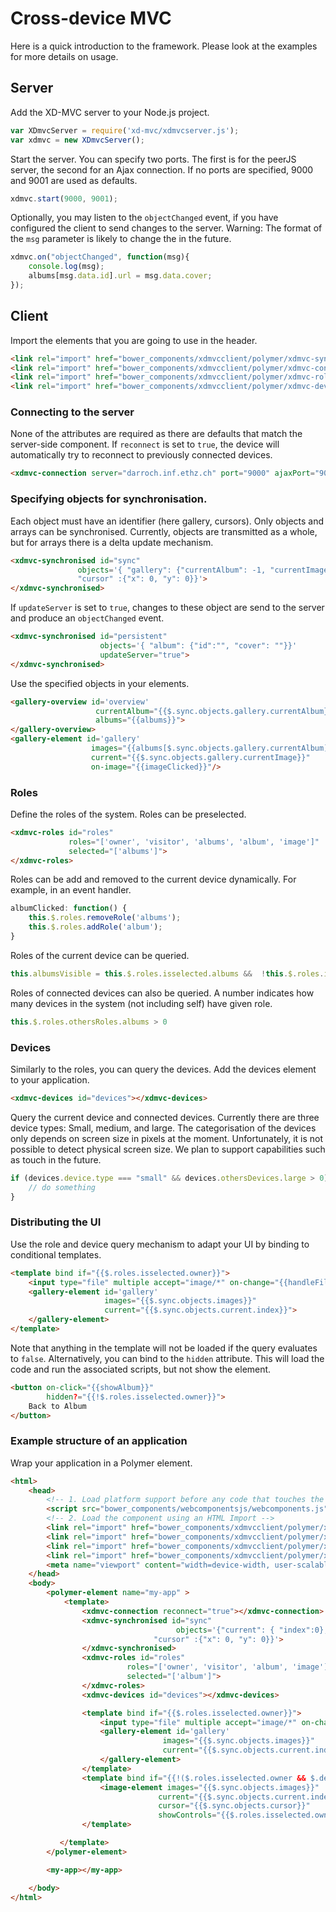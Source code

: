 # Cross-device MVC

Here is a quick introduction to the framework. Please look at the examples for more details on usage.

## Server

Add the XD-MVC server to your Node.js project.
```javascript
var XDmvcServer = require('xd-mvc/xdmvcserver.js');
var xdmvc = new XDmvcServer();
```

Start the server. You can specify two ports. The first is for the peerJS server, the second for an Ajax connection.
If no ports are specified, 9000 and 9001 are used as defaults.
```javascript
xdmvc.start(9000, 9001);
```

Optionally, you may listen to the `objectChanged` event, if you have configured the client to send changes to the server.
Warning: The format of the `msg` parameter is likely to change the in the future.

```javascript
xdmvc.on("objectChanged", function(msg){
    console.log(msg);
    albums[msg.data.id].url = msg.data.cover;
});
```

## Client
Import the elements that you are going to use in the header.
```html
<link rel="import" href="bower_components/xdmvcclient/polymer/xdmvc-synchronised.html">
<link rel="import" href="bower_components/xdmvcclient/polymer/xdmvc-connection.html">
<link rel="import" href="bower_components/xdmvcclient/polymer/xdmvc-roles.html">
<link rel="import" href="bower_components/xdmvcclient/polymer/xdmvc-devices.html">
```


### Connecting to the server
None of the attributes are required as there are defaults that match the server-side component.
If `reconnect` is set to `true`, the device will automatically try to reconnect to previously connected devices.
```html
<xdmvc-connection server="darroch.inf.ethz.ch" port="9000" ajaxPort="9001" reconnect="true"></xdmvc-connection>
```

### Specifying objects for synchronisation.
Each object must have an identifier (here gallery, cursors).
Only objects and arrays can be synchronised.
Currently, objects are transmitted as a whole, but for arrays there is a delta update mechanism.
```html
<xdmvc-synchronised id="sync"
               objects='{ "gallery": {"currentAlbum": -1, "currentImage": 0},
               "cursor" :{"x": 0, "y": 0}}'>
</xdmvc-synchronised>
```
If `updateServer` is set to `true`, changes to these object are send to the server and produce an `objectChanged` event.
```html
<xdmvc-synchronised id="persistent"
                    objects='{ "album": {"id":"", "cover": ""}}'
                    updateServer="true">
</xdmvc-synchronised>
```

Use the specified objects in your elements.
```html
<gallery-overview id='overview'
                   currentAlbum="{{$.sync.objects.gallery.currentAlbum}}"
                   albums="{{albums}}">
</gallery-overview>
<gallery-element id='gallery'
                  images="{{albums[$.sync.objects.gallery.currentAlbum].thumbs}}"
                  current="{{$.sync.objects.gallery.currentImage}}"
                  on-image="{{imageClicked}}"/>
```

### Roles
Define the roles of the system. Roles can be preselected.
```html
<xdmvc-roles id="roles"
             roles="['owner', 'visitor', 'albums', 'album', 'image']"
             selected="['albums']">
</xdmvc-roles>
```

Roles can be add and removed to the current device dynamically. For example, in an event handler.
```javascript
albumClicked: function() {
    this.$.roles.removeRole('albums');
    this.$.roles.addRole('album');
}
```

Roles of the current device can be queried.
```javascript
this.albumsVisible = this.$.roles.isselected.albums &&  !this.$.roles.isselected.visitor;
```

Roles of connected devices can also be queried. A number indicates how many devices in the system (not including self) have given role.
```javascript
this.$.roles.othersRoles.albums > 0
```


### Devices
Similarly to the roles, you can query the devices. Add the devices element to your application.
```html
<xdmvc-devices id="devices"></xdmvc-devices>
```

Query the current device and connected devices. Currently there are three device types: Small, medium, and large.
The categorisation of the devices only depends on screen size in pixels at the moment.
Unfortunately, it is not possible to detect physical screen size. We plan to support capabilities such as touch in the future.
```javascript
if (devices.device.type === "small" && devices.othersDevices.large > 0) {
    // do something
}
```

### Distributing the UI
Use the role and device query mechanism to adapt your UI by binding to conditional templates.

```html
<template bind if="{{$.roles.isselected.owner}}">
    <input type="file" multiple accept="image/*" on-change="{{handleFiles}}"/>
    <gallery-element id='gallery'
                     images="{{$.sync.objects.images}}"
                     current="{{$.sync.objects.current.index}}">
    </gallery-element>
</template>
```

Note that anything in the template will not be loaded if the query evaluates to `false`. Alternatively, you can bind to the `hidden` attribute.
This will load the code and run the associated scripts, but not show the element.
```html
<button on-click="{{showAlbum}}"
        hidden?="{{!$.roles.isselected.owner}}">
    Back to Album
</button>
```






### Example structure of an application
Wrap your application in a Polymer element.
```html
<html>
    <head>
        <!-- 1. Load platform support before any code that touches the DOM. -->
        <script src="bower_components/webcomponentsjs/webcomponents.js"></script>
        <!-- 2. Load the component using an HTML Import -->
        <link rel="import" href="bower_components/xdmvcclient/polymer/xdmvc-synchronised.html">
        <link rel="import" href="bower_components/xdmvcclient/polymer/xdmvc-connection.html">
        <link rel="import" href="bower_components/xdmvcclient/polymer/xdmvc-roles.html">
        <link rel="import" href="bower_components/xdmvcclient/polymer/xdmvc-devices.html">
        <meta name="viewport" content="width=device-width, user-scalable=no">
    </head>
    <body>
        <polymer-element name="my-app" >
            <template>
                <xdmvc-connection reconnect="true"></xdmvc-connection>
                <xdmvc-synchronised id="sync"
                                     objects='{"current": { "index":0}, "images": [],
                                "cursor" :{"x": 0, "y": 0}}'>
                </xdmvc-synchronised>
                <xdmvc-roles id="roles"
                          roles="['owner', 'visitor', 'album', 'image']"
                          selected="['album']">
                </xdmvc-roles>
                <xdmvc-devices id="devices"></xdmvc-devices>

                <template bind if="{{$.roles.isselected.owner}}">
                    <input type="file" multiple accept="image/*" on-change="{{handleFiles}}"/>
                    <gallery-element id='gallery'
                                  images="{{$.sync.objects.images}}"
                                  current="{{$.sync.objects.current.index}}">
                    </gallery-element>
                </template>
                <template bind if="{{!($.roles.isselected.owner && $.devices.othersDevices.large > 0)}}">
                    <image-element images="{{$.sync.objects.images}}"
                                 current="{{$.sync.objects.current.index}}"
                                 cursor="{{$.sync.objects.cursor}}"
                                 showControls="{{$.roles.isselected.owner}}"></image-element>
                </template>

           </template>
        </polymer-element>

        <my-app></my-app>

    </body>
</html>
```